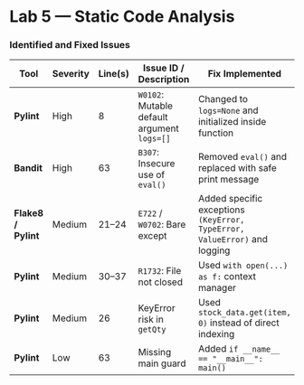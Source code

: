 # Lab 5 — Static Code Analysis  
### Identified and Fixed Issues

| Tool    | Severity | Line(s) | Issue ID / Description | Fix Implemented | Status |
|----------|-----------|---------|------------------------|------------------|--------|
| **Pylint** | High | 8 | `W0102`: Mutable default argument `logs=[]` | Changed to `logs=None` and initialized inside function | ✅ Fixed |
| **Bandit** | High | 63 | `B307`: Insecure use of `eval()` | Removed `eval()` and replaced with safe print message | ✅ Fixed |
| **Flake8 / Pylint** | Medium | 21–24 | `E722` / `W0702`: Bare except | Added specific exceptions `(KeyError, TypeError, ValueError)` and logging | ✅ Fixed |
| **Pylint** | Medium | 30–37 | `R1732`: File not closed | Used `with open(...) as f:` context manager | ✅ Fixed |
| **Pylint** | Medium | 26 | KeyError risk in `getQty` | Used `stock_data.get(item, 0)` instead of direct indexing | ✅ Fixed |
| **Pylint** | Low | 63 | Missing main guard | Added `if __name__ == "__main__": main()` | ✅ Fixed |

